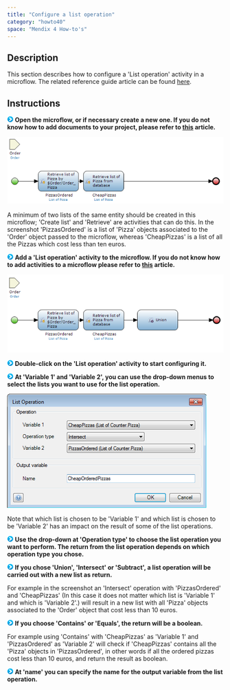 ```yaml
---
title: "Configure a list operation"
category: "howto40"
space: "Mendix 4 How-to's"
---
```

## Description

This section describes how to configure a 'List operation' activity in a microflow. The related reference guide article can be found [here](https://world.mendix.com/pages/releaseview.action?pageId=11437377).

## Instructions

![](attachments/819203/917932.png) **Open the microflow, or if necessary create a new one. If you do not know how to add documents to your project, please refer to [this](https://world.mendix.com/display/howto25/Add+documents+to+a+module) article.**

![](attachments/2621594/2752772.png)

A minimum of two lists of the same entity should be created in this microflow; 'Create list' and 'Retrieve' are activities that can do this. In the screenshot 'PizzasOrdered' is a list of 'Pizza' objects associated to the 'Order' object passed to the microflow, whereas 'CheapPizzas' is a list of all the Pizzas which cost less than ten euros.

![](attachments/819203/917932.png) **Add a 'List operation' activity to the microflow. If you do not know how to add activities to a microflow please refer to [this](https://world.mendix.com/display/howto25/Add+an+activity+to+a+microflow) article.**

![](attachments/2621594/2752912.png)

![](attachments/819203/917932.png) **Double-click on the 'List operation' activity to start configuring it.**

![](attachments/819203/917932.png) **At 'Variable 1' and 'Variable 2', you can use the drop-down menus to select the lists you want to use for the list operation.**

![](attachments/2621594/2752911.png)

Note that which list is chosen to be 'Variable 1' and which list is chosen to be 'Variable 2' has an impact on the result of some of the list operations.

![](attachments/819203/917932.png) **Use the drop-down at 'Operation type' to choose the list operation you want to perform. The return from the list operation depends on which operation type you chose.**

![](attachments/819203/917932.png) **If you chose 'Union', 'Intersect' or 'Subtract', a list operation will be carried out with a new list as return.**

For example in the screenshot an 'Intersect' operation with 'PizzasOrdered' and 'CheapPizzas' (In this case it does not matter which list is 'Variable 1' and which is 'Variable 2'.) will result in a new list with all 'Pizza' objects associated to the 'Order' object that cost less than 10 euros.

![](attachments/819203/917932.png) **If you choose 'Contains' or 'Equals', the return will be a boolean.**

For example using 'Contains' with 'CheapPizzas' as 'Variable 1' and 'PizzasOrdered' as 'Variable 2' will check if 'CheapPizzas' contains all the 'Pizza' objects in 'PizzasOrdered', in other words if all the ordered pizzas cost less than 10 euros, and return the result as boolean.

![](attachments/819203/917932.png) **At 'name' you can specify the name for the output variable from the list operation.**

